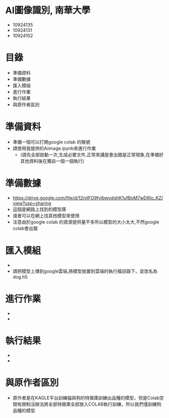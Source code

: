 # AI圖像識別, 南華大學
 * 10924135 
 * 10924131 
 * 10924102 
# 目錄
* 準備資料
* 準備數據
* 匯入模組
* 進行作業
* 執行結果
* 與原作者區別

# 準備資料
* 準備一個可以打開google colab 的賬號
* 請使用我提供的Aiimage.ipynb來進行作業
  * (請先全部啟動一次,生成必要文件,正常來講是會出錯是正常現象,在準備好其他資料後在獨自一個一個執行)

# 準備數據
* https://drive.google.com/file/d/12nitFO9fylbwvdghK1ufBoM7wD6Io_KZ/view?usp=sharing
* 這個是網路上找到的模型庫
* 或者可以在網上找其他模型來使用
* 注意由於google colab 的資源提供量不多所以模型的大小太大,不然google colab會出錯

# 匯入模組
* 
* 請把模型上傳到google雲端,將模型放置到雲端的執行檔目錄下，並改名為dog.h5

# 進行作業
* 
* 
# 執行結果 
*
*
# 與原作者區別
* 原作者是在KAGLE平台訓練貓與狗的特徵庫訓練出品種的模型，但是Colab空間有限制沒辦法將全部特徵庫全部放入COLAB執行訓練，所以我們僅訓練狗品種的模型
